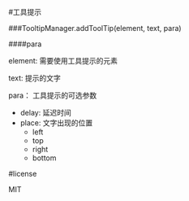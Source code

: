 #工具提示

###TooltipManager.addToolTip(element, text, para)

####para

element: 需要使用工具提示的元素

text: 提示的文字

para： 工具提示的可选参数

 - delay: 延迟时间
 - place: 文字出现的位置
	- left
	- top
	- right
	- bottom

#license

MIT